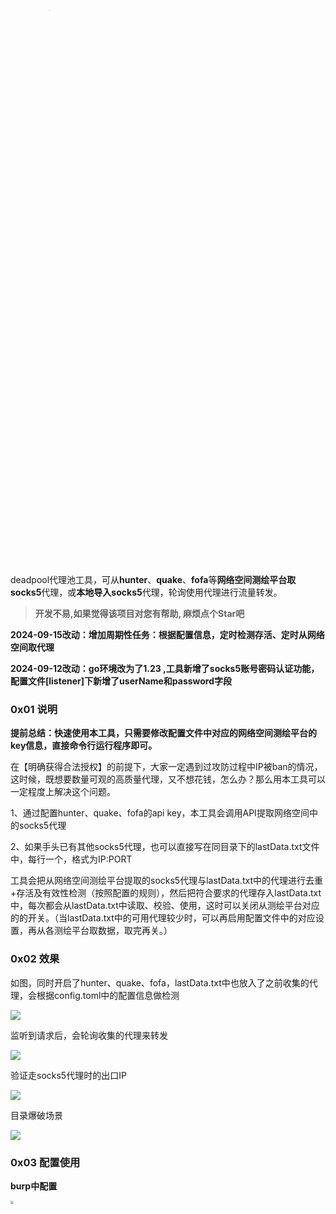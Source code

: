 <img src="images/deadpool.png" style="zoom:30%;transform: scale(0.3);" width="35%" height="35%"/>

deadpool代理池工具，可从**hunter**、**quake**、**fofa**等**网络空间测绘平台取socks5**代理，或**本地导入socks5**代理，轮询使用代理进行流量转发。
> **开发不易,如果觉得该项目对您有帮助, 麻烦点个Star吧**

**2024-09-15改动：增加周期性任务：根据配置信息，定时检测存活、定时从网络空间取代理**

**2024-09-12改动：go环境改为了1.23 ,工具新增了socks5账号密码认证功能，配置文件[listener]下新增了userName和password字段**

### 0x01 说明

**提前总结：快速使用本工具，只需要修改配置文件中对应的网络空间测绘平台的key信息，直接命令行运行程序即可。**

在【明确获得合法授权】的前提下，大家一定遇到过攻防过程中IP被ban的情况，这时候，既想要数量可观的高质量代理，又不想花钱，怎么办？那么用本工具可以一定程度上解决这个问题。

1、通过配置hunter、quake、fofa的api key，本工具会调用API提取网络空间中的socks5代理

2、如果手头已有其他socks5代理，也可以直接写在同目录下的lastData.txt文件中，每行一个，格式为IP:PORT

工具会把从网络空间测绘平台提取的socks5代理与lastData.txt中的代理进行去重+存活及有效性检测（按照配置的规则），然后把符合要求的代理存入lastData.txt中，每次都会从lastData.txt中读取、校验、使用，这时可以关闭从测绘平台对应的的开关。（当lastData.txt中的可用代理较少时，可以再启用配置文件中的对应设置，再从各测绘平台取数据，取完再关。）



### 0x02 效果

如图，同时开启了hunter、quake、fofa，lastData.txt中也放入了之前收集的代理，会根据config.toml中的配置信息做检测

![](images/init.png)

监听到请求后，会轮询收集的代理来转发

![](images/polling.png)

验证走socks5代理时的出口IP

![](images/internetIP.png)

目录爆破场景

![](images/test.jpg)

### 0x03 配置使用

**burp中配置**

<img src="images/burp.png" style="zoom: 28%;" width="65%" height="65%"/>

**Proxifier配置**

<img src="images/Proxifier.png" style="zoom:25%;transform: scale(0.25);" width="35%" height="35%" />

**SwitchyOmega配置**

<img src="images/SwitchyOmega.png" style="zoom:33%;" width="65%" height="65%" />

其他工具使用时同理，指定socks5协议，IP、端口即可

### 0x04 配置文件说明

简单使用的话，只需要修改对应的网络空间测绘平台的key信息即可。

**但需注意（没特殊需求可以忽略这里）：**

1、若可能会发送恶意的payload，某些代理可能会阻断这类请求出站，需先关闭[checkSocks.checkGeolocate]中的switch（默认关闭），然后修改[checkSocks]中的checkURL为没有waf防护的任意公网地址，使用如/webshell.aspx?f=../../../../../../etc/passwd&q=1' or union select 1,2,3,4这类的测试语句，修改checkRspKeywords的值为目标正常返回内容中的字符片段，如此，可以获得不拦截恶意payload出站的代理。

2、若针对性访问某地址，需要先关闭[checkSocks.checkGeolocate]中的switch（默认关闭），然后修改[checkSocks]中的checkURL为该地址，修改checkRspKeywords的值，确保只保留可以访问目标地址的代理。

**1和2结合，就能不断收集、使用针对高可用代理。**

config.toml详细说明如下：

```toml
[listener]
#******非特殊情况，默认即可******本地监听端口，其他工具中的SOCKS5代理指定为该IP:PORT，即可轮询使用收集的代理
IP='127.0.0.1'
PORT='10086'
userName=''#用户名和密码都不为空时，会进行认证，防止部署到vps上时，被其他人使用
password='' 

[task]#周期性任务,若不为空，则会执行（请注意格式）
periodicChecking=''#如0 */5 * * *为每5小时按照[checkSocks]中的配置检查一次内存中已有代理的存活性，如果为空，不单独周期性检查
periodicGetSocks=''#如0 6 * * 6为每周六早上6点去通过fofa、hunter、quake的配置去取数据，顺便一起把本地历史存的也校验一下

[checkSocks]#******非特殊情况，默认即可******
#通过访问实际url来验证代理的可用性
checkURL='https://www.baidu.com'#可以配置为要访问的目标地址，确保所有代理都能访问到目标地址
checkRspKeywords='百度一下'#上面地址原始响应中的某个字符串，用来验证通过代理访问目标时有无因某种原因被ban掉。
maxConcurrentReq='30'#同时最多N个并发通过代理访问上面的地址，检测socks5代理是否可用，可根据网络环境调整。云主机的话开500、1000都可以，本机的话，开三五十差不多。
timeout='6'#单位秒，验证socks5代理的超时时间,建议保持在5或6，检查及使用代理访问上面的地址时，超过这个时间，判定无效

[checkSocks.checkGeolocate]
##******非特殊情况，默认即可******通过访问返回IP归属地信息的URL和关键字判断，来排除某些代理，如：某些情况下，真正要访问的系统限制只有大陆地区IP可以访问
switch='close' #open:启用，非open:禁用
checkURL='https://qifu-api.baidubce.com/ip/local/geo/v1/district'#访问此url获取IP归属地信息，出于某些原因，建议用国内的公司的相关接口。
#下面的两个的值，需要根据上面url的返回内容填写
excludeKeywords=['澳门','香港','台湾']#格式如：['澳门','香港']优先级最高，返回的body内容中，存在任一关键字，则跳过
includeKeywords=['中国']#格式如：['中国','北京']则只获取出口IP为中国北京的代理，如果是['中国'],排除上述关键字的前提下则获取出口IP为中国所有其他地区代理

[FOFA] 
switch = 'close' #open:启用，非open:禁用
apiUrl='https://fofa.info/api/v1/search/all'
email = 'xxxxx@xxx.com'
key = '54eddce1xxxxxxxxxxxxxxxx49836612'
queryString = 'protocol=="socks5" && country="CN" && banner="Method:No Authentication"'#官方语法
resultSize='500' #此处最大为10000,需小于等于从官网web界面看到的结果数量

[QUAKE] 
switch = 'close' 
apiUrl='https://quake.360.net/api/v3/search/quake_service'
key = '962xxx36-xxxxxxxxxxxxxxxx-5efxxxxfc90b0a'
queryString = 'service:socks5  AND country: "CN" AND response:"No authentication"'#官方语法
resultSize='500' #此处最大为10000,需小于等于从官网web界面看到的结果数量

[HUNTER]
switch = 'close'
apiUrl='https://hunter.qianxin.com/openApi/search'
key = '9c1698e0xxxxxxxxxxxxxxxxa6e90758edcxxxx23533f9xxxxxxxxxxxxxxxx9ce18'
queryString = 'protocol=="socks5"&&protocol.banner="No authentication"&&ip.country="CN"'#官方语法
resultSize='300' #最小为100,按100条/每页翻页，最大值需小于从官网web界面看到的结果数量，值需为100的整倍数，如200、300、1000、2000等
```

### 0x05 GitHub Action 自动化搜集代理工具

针对于个人使用场景，如果需要该脚本在GitHub自动获取并更新 lastData.txt, 可以按照一下流程进行设置：

1. import repository

由于 fork 仓库无法无法修改仓库的可见性，也就是无法将仓库设置成私有形式。所以需要进行import.

> **开发不易,如果觉得该项目对您有帮助, 麻烦点个Star吧**

![alt text](./images/import1.png)

![alt text](./images/import2.png)

**记得勾选 Private!!!**

2. 设置 workflows 脚本

将 import 的仓库clone到本地, 配置 action workflows 脚本到 `.github/workflows/schedule.yml`目录：

```yaml
name: schedule

on:
  workflow_dispatch:
  schedule:
    - cron: "0 0 */5 * *"

jobs:
  build:
    runs-on: ubuntu-latest

    steps:
      - name: Check out code into the Go module directory
        uses: actions/checkout@v3
        with:
          fetch-depth: 0

      - name: "Set up Go"
        uses: actions/setup-go@v4
        with:
          go-version: 1.23.x
          check-latest: true
          cache: true
      
      - name: Run search
        run: |
          bash entrypoint.sh

        
      - name: Commit and push if it changed
        run: |
          git config --global user.name 'xxx'
          git config --global user.email 'xxxx'
          if git diff --quiet -- lastData.txt; then
           echo "lastData.txt has not been modified."
          else
           git add lastData.txt
           git commit -m "update lastData.txt"
           git push
          fi
```

-  示例脚本的运行频率为 `每五天运行一次`, 可以根据需要，自行调整 `cron: "0 0 */5 * *"`

- 根据自己情况替换 `user.name 'xxx'` 和 `user.email 'xxxx'` 的 `xxx`


3. 设置启动脚本 `entrypoint.sh`

```sh
#!/bin/bash
go build -o deadpool main.go
timeout --preserve-status 150 ./deadpool
status=$?
if [ $status -eq 124 ]; then
    echo "The command timed out."
else
    echo "The command finished successfully."
fi
exit 0
```

- 其中需要注意：由于项目是以阻塞形式的, 所以这里使用了 `timeout` 进行超时退出. 你可以根据跑的数据量设置 `entrypoint.sh` 脚本中的 `150` 为需要的值, 当然越大越好，否则如果地址还未验证完，程序退出的话做不会进行 `lastData.txt` 的写入操作.

4. 配置 Action 的写入权限.

![alt text](./images/right1.png)

![alt text](./images/right2.png)

5. 修改 `config.toml` 配置文件

根据自己情况替换各种 key 就行了. 

**注意：一定记得讲仓库设置为私有, 否则 key 会泄漏！！！**

完整目录结构：

![alt text](./images/struct.png)
